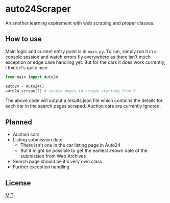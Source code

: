 # auto24Scraper

An another learning expirement with web scraping and proper classes. 



## How to use

Main logic and current entry point is in `main.py`. To run, simply run it in a console session and watch errors fly everywhere as there isn't much exception or edge case handling yet. But for the cars it does work currently, I think it's quite nice.


```python
from main import Auto24

auto24 = Auto24()
auto24.scrape(1) # search pages to scrape starting from 0
```

The above code will output a results.json file which contains the details for each car in the search pages scraped.
Auction cars are currently ignored.




## Planned

- Auction cars
- Listing submission date
  - There isn't one in the car listing page in Auto24
  - But it might be possible to get the earliest *known* date of the submission from Web Archives
- Search page should be it's very own class
- Further exception handling

## License
[MIT](https://choosealicense.com/licenses/mit/)
